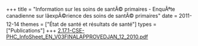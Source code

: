 +++
title = "Information sur les soins de santÃ© primaires - EnquÃªte canadienne sur lâexpÃ©rience des soins de santÃ© primaires"
date = 2011-12-14
themes = ["État de santé et résultats de santé"]
types = ["Publications"]
+++
[2.17.1-CSE-PHC_InfoSheet_EN_V03FINALAPPROVEDJAN_12_2010.pdf](/files/2.17.1-CSE-PHC_InfoSheet_EN_V03FINALAPPROVEDJAN_12_2010.pdf)
